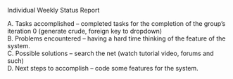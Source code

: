 Individual Weekly Status Report<br>

A. Tasks accomplished – completed tasks for the completion of the group’s iteration 0 (generate crude, foreign key to dropdown)<br>
B. Problems encountered – having a hard time thinking of the feature of the system.<br>
C. Possible solutions – search the net (watch tutorial video, forums and such)<br>
D. Next steps to accomplish – code some features for the system.<br>